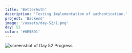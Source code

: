 ```yaml
---
title: 'BetterAuth'
description: 'Testing Implementation of authentication.'
project: 'Backend'
image: '/assets/day-52/1.png'
day: 52
color: '#6E5B91'
---
```


![screenshot of Day 52 Progress](/assets/day-52/1.png)
